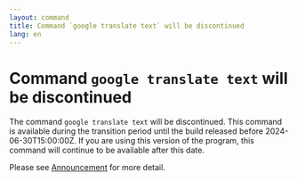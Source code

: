 ```yaml
---
layout: command
title: Command `google translate text` will be discontinued
lang: en
---
```


# Command `google translate text` will be discontinued

The command `google translate text` will be discontinued.
This command is available during the transition period until the build released before 2024-06-30T15:00:00Z. If you are using this version of the program, this command will continue to be available after this date.

Please see [Announcement](https://github.com/watermint/toolbox/discussions/835) for more detail.


